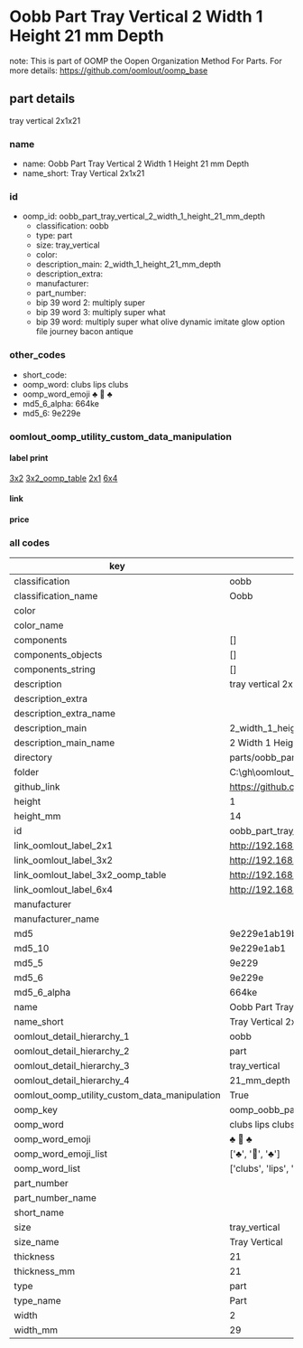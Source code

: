 # Oobb Part Tray Vertical 2 Width 1 Height 21 mm Depth  

note: This is part of OOMP the Oopen Organization Method For Parts. For more details: https://github.com/oomlout/oomp_base

##  part details
  



tray vertical 2x1x21



### name
* name: Oobb Part Tray Vertical 2 Width 1 Height 21 mm Depth
* name_short: Tray Vertical 2x1x21 
### id
* oomp_id: oobb_part_tray_vertical_2_width_1_height_21_mm_depth
  * classification: oobb
  * type: part
  * size: tray_vertical
  * color: 
  * description_main: 2_width_1_height_21_mm_depth
  * description_extra: 
  * manufacturer: 
  * part_number: 
  * bip 39 word 2: multiply super
  * bip 39 word 3: multiply super what
  * bip 39 word: multiply super what olive dynamic imitate glow option file journey bacon antique

### other_codes
* short_code: 
* oomp_word: clubs lips clubs
* oomp_word_emoji :clubs: :lips: :clubs:
* md5_6_alpha: 664ke
* md5_6: 9e229e






### oomlout_oomp_utility_custom_data_manipulation
#### label print
[3x2](http://192.168.1.245:1112/?label=oomp%20664ke)
[3x2_oomp_table](http://192.168.1.108:1112/?label=oomp%20664ke)
[2x1](http://192.168.1.242:1112/?label=oomp%20664ke)
[6x4](http://192.168.1.55:1112/?label=oomp%20664ke)    

#### link

                              

#### price







### all codes 
| key | value |  
| --- | --- |  
| classification | oobb |  
| classification_name | Oobb |  
| color |  |  
| color_name |  |  
| components | [] |  
| components_objects | [] |  
| components_string | [] |  
| description | tray vertical 2x1x21 |  
| description_extra |  |  
| description_extra_name |  |  
| description_main | 2_width_1_height_21_mm_depth |  
| description_main_name | 2 Width 1 Height 21 mm Depth |  
| directory | parts/oobb_part_tray_vertical_2_width_1_height_21_mm_depth |  
| folder | C:\gh\oomlout_oobb_version_4_generated_parts\parts\oobb_part_tray_vertical_2_width_1_height_21_mm_depth |  
| github_link | https://github.com/oomlout/oomlout_oomp_part_src/tree/main/parts/oobb_part_tray_vertical_2_width_1_height_21_mm_depth |  
| height | 1 |  
| height_mm | 14 |  
| id | oobb_part_tray_vertical_2_width_1_height_21_mm_depth |  
| link_oomlout_label_2x1 | http://192.168.1.242:1112/?label=oomp%20664ke |  
| link_oomlout_label_3x2 | http://192.168.1.245:1112/?label=oomp%20664ke |  
| link_oomlout_label_3x2_oomp_table | http://192.168.1.108:1112/?label=oomp%20664ke |  
| link_oomlout_label_6x4 | http://192.168.1.55:1112/?label=oomp%20664ke |  
| manufacturer |  |  
| manufacturer_name |  |  
| md5 | 9e229e1ab19bac79c5a269a3f3b66c8b |  
| md5_10 | 9e229e1ab1 |  
| md5_5 | 9e229 |  
| md5_6 | 9e229e |  
| md5_6_alpha | 664ke |  
| name | Oobb Part Tray Vertical 2 Width 1 Height 21 mm Depth |  
| name_short | Tray Vertical 2x1x21  |  
| oomlout_detail_hierarchy_1 | oobb |  
| oomlout_detail_hierarchy_2 | part |  
| oomlout_detail_hierarchy_3 | tray_vertical |  
| oomlout_detail_hierarchy_4 | 21_mm_depth |  
| oomlout_oomp_utility_custom_data_manipulation | True |  
| oomp_key | oomp_oobb_part_tray_vertical_2_width_1_height_21_mm_depth |  
| oomp_word | clubs lips clubs |  
| oomp_word_emoji | :clubs: :lips: :clubs: |  
| oomp_word_emoji_list | [':clubs:', ':lips:', ':clubs:'] |  
| oomp_word_list | ['clubs', 'lips', 'clubs'] |  
| part_number |  |  
| part_number_name |  |  
| short_name |  |  
| size | tray_vertical |  
| size_name | Tray Vertical |  
| thickness | 21 |  
| thickness_mm | 21 |  
| type | part |  
| type_name | Part |  
| width | 2 |  
| width_mm | 29 |  
